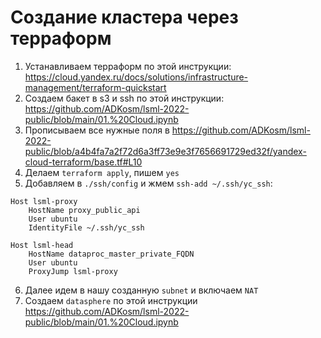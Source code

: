 # Создание кластера через терраформ

1.  Устанавливаем терраформ по этой инструкции: https://cloud.yandex.ru/docs/solutions/infrastructure-management/terraform-quickstart
2. Создаем бакет в s3 и ssh по этой инструкции:
https://github.com/ADKosm/lsml-2022-public/blob/main/01.%20Cloud.ipynb
3. Прописываем все нужные поля в https://github.com/ADKosm/lsml-2022-public/blob/a4b4fa7a2f72d6a3ff73e9e3f7656691729ed32f/yandex-cloud-terraform/base.tf#L10
4. Делаем ```terraform apply```, пишем ```yes```
5. Добавляем в ```./ssh/config``` и жмем ```ssh-add ~/.ssh/yc_ssh```:
```
Host lsml-proxy
    HostName proxy_public_api
    User ubuntu
    IdentityFile ~/.ssh/yc_ssh

Host lsml-head
    HostName dataproc_master_private_FQDN
    User ubuntu
    ProxyJump lsml-proxy
```
6. Далее идем в нашу созданную ```subnet``` и включаем ```NAT```
7. Создаем ```datasphere``` по этой инструкции https://github.com/ADKosm/lsml-2022-public/blob/main/01.%20Cloud.ipynb